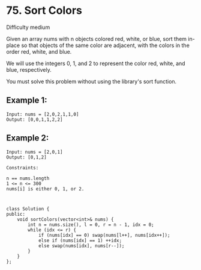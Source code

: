 # 75. Sort Colors
Difficulty medium

Given an array nums with n objects colored red, white, or blue, sort them in-place so that objects of the same color are adjacent, with the colors in the order red, white, and blue.

We will use the integers 0, 1, and 2 to represent the color red, white, and blue, respectively.

You must solve this problem without using the library's sort function.


## Example 1:
```
Input: nums = [2,0,2,1,1,0]
Output: [0,0,1,1,2,2]
```


## Example 2:
```
Input: nums = [2,0,1]
Output: [0,1,2]
```


```
Constraints:

n == nums.length
1 <= n <= 300
nums[i] is either 0, 1, or 2.
```


#
```
class Solution {
public:
    void sortColors(vector<int>& nums) {
        int n = nums.size(), l = 0, r = n - 1, idx = 0;
        while (idx <= r) {
            if (nums[idx] == 0) swap(nums[l++], nums[idx++]);
            else if (nums[idx] == 1) ++idx;
            else swap(nums[idx], nums[r--]);
        }
    }
};
```